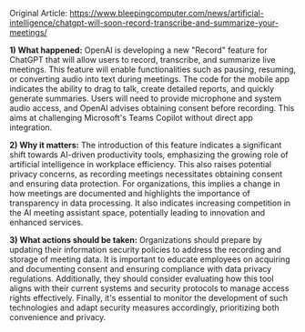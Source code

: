 Original Article: https://www.bleepingcomputer.com/news/artificial-intelligence/chatgpt-will-soon-record-transcribe-and-summarize-your-meetings/

**1) What happened:** OpenAI is developing a new "Record" feature for ChatGPT that will allow users to record, transcribe, and summarize live meetings. This feature will enable functionalities such as pausing, resuming, or converting audio into text during meetings. The code for the mobile app indicates the ability to drag to talk, create detailed reports, and quickly generate summaries. Users will need to provide microphone and system audio access, and OpenAI advises obtaining consent before recording. This aims at challenging Microsoft's Teams Copilot without direct app integration.

**2) Why it matters:** The introduction of this feature indicates a significant shift towards AI-driven productivity tools, emphasizing the growing role of artificial intelligence in workplace efficiency. This also raises potential privacy concerns, as recording meetings necessitates obtaining consent and ensuring data protection. For organizations, this implies a change in how meetings are documented and highlights the importance of transparency in data processing. It also indicates increasing competition in the AI meeting assistant space, potentially leading to innovation and enhanced services.

**3) What actions should be taken:** Organizations should prepare by updating their information security policies to address the recording and storage of meeting data. It is important to educate employees on acquiring and documenting consent and ensuring compliance with data privacy regulations. Additionally, they should consider evaluating how this tool aligns with their current systems and security protocols to manage access rights effectively. Finally, it's essential to monitor the development of such technologies and adapt security measures accordingly, prioritizing both convenience and privacy.